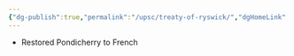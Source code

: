 ```yaml
---
{"dg-publish":true,"permalink":"/upsc/treaty-of-ryswick/","dgHomeLink":true,"dgPassFrontmatter":false}
---
```


- Restored Pondicherry to French

